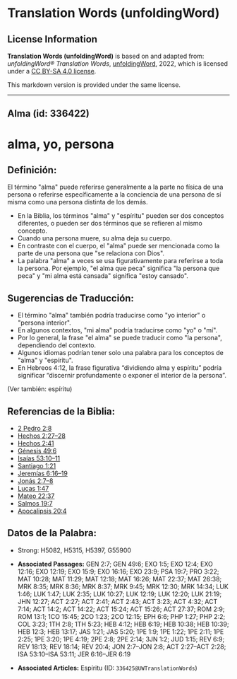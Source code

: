 # Translation Words (unfoldingWord)

## License Information

**Translation Words (unfoldingWord)** is based on and adapted from: _unfoldingWord® Translation Words_, [unfoldingWord](https://unfoldingword.org/utw), 2022, which is licensed under a [CC BY-SA 4.0 license](https://creativecommons.org/licenses/by-sa/4.0/legalcode.en).

This markdown version is provided under the same license.



--------------------------------

## Alma (id: 336422)

alma, yo, persona
=================

Definición:
-----------

El término "alma" puede referirse generalmente a la parte no física de una persona o referirse específicamente a la conciencia de una persona de sí misma como una persona distinta de los demás.

* En la Biblia, los términos "alma" y "espíritu" pueden ser dos conceptos diferentes, o pueden ser dos términos que se refieren al mismo concepto.
* Cuando una persona muere, su alma deja su cuerpo.
* En contraste con el cuerpo, el "alma" puede ser mencionada como la parte de una persona que "se relaciona con Dios".
* La palabra "alma" a veces se usa figurativamente para referirse a toda la persona. Por ejemplo, "el alma que peca" significa "la persona que peca" y "mi alma está cansada" significa "estoy cansado".

Sugerencias de Traducción:
--------------------------

* El término "alma" también podría traducirse como "yo interior" o "persona interior".
* En algunos contextos, "mi alma" podría traducirse como "yo" o "mí".
* Por lo general, la frase "el alma" se puede traducir como "la persona", dependiendo del contexto.
* Algunos idiomas podrían tener solo una palabra para los conceptos de "alma" y "espíritu".
* En Hebreos 4:12, la frase figurativa “dividiendo alma y espíritu” podría significar “discernir profundamente o exponer el interior de la persona”.

(Ver también: espíritu)

Referencias de la Biblia:
-------------------------

* [2 Pedro 2:8](https://ref.ly/2Pet2:8)
* [Hechos 2:27–28](https://ref.ly/Acts2:27-Acts2:28)
* [Hechos 2:41](https://ref.ly/Acts2:41)
* [Génesis 49:6](https://ref.ly/Gen49:6)
* [Isaías 53:10–11](https://ref.ly/Isa53:10-Isa53:11)
* [Santiago 1:21](https://ref.ly/Jas1:21)
* [Jeremías 6:16–19](https://ref.ly/Jer6:16-Jer6:19)
* [Jonás 2:7–8](https://ref.ly/Jonah2:7-Jonah2:8)
* [Lucas 1:47](https://ref.ly/Luke1:47)
* [Mateo 22:37](https://ref.ly/Matt22:37)
* [Salmos 19:7](https://ref.ly/Ps19:7)
* [Apocalipsis 20:4](https://ref.ly/Rev20:4)

Datos de la Palabra:
--------------------

* Strong: H5082, H5315, H5397, G55900

* **Associated Passages:** GEN 2:7; GEN 49:6; EXO 1:5; EXO 12:4; EXO 12:16; EXO 12:19; EXO 15:9; EXO 16:16; EXO 23:9; PSA 19:7; PRO 3:22; MAT 10:28; MAT 11:29; MAT 12:18; MAT 16:26; MAT 22:37; MAT 26:38; MRK 8:35; MRK 8:36; MRK 8:37; MRK 9:45; MRK 12:30; MRK 14:34; LUK 1:46; LUK 1:47; LUK 2:35; LUK 10:27; LUK 12:19; LUK 12:20; LUK 21:19; JHN 12:27; ACT 2:27; ACT 2:41; ACT 2:43; ACT 3:23; ACT 4:32; ACT 7:14; ACT 14:2; ACT 14:22; ACT 15:24; ACT 15:26; ACT 27:37; ROM 2:9; ROM 13:1; 1CO 15:45; 2CO 1:23; 2CO 12:15; EPH 6:6; PHP 1:27; PHP 2:2; COL 3:23; 1TH 2:8; 1TH 5:23; HEB 4:12; HEB 6:19; HEB 10:38; HEB 10:39; HEB 12:3; HEB 13:17; JAS 1:21; JAS 5:20; 1PE 1:9; 1PE 1:22; 1PE 2:11; 1PE 2:25; 1PE 3:20; 1PE 4:19; 2PE 2:8; 2PE 2:14; 3JN 1:2; JUD 1:15; REV 6:9; REV 18:13; REV 18:14; REV 20:4; JON 2:7–JON 2:8; ACT 2:27–ACT 2:28; ISA 53:10–ISA 53:11; JER 6:16–JER 6:19
* **Associated Articles:** Espíritu (ID: `336425@UWTranslationWords`)

